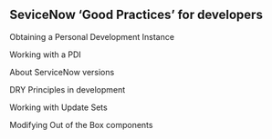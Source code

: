 ## SeviceNow ‘Good Practices’ for developers

Obtaining a Personal Development Instance

Working with a PDI

About ServiceNow versions

DRY Principles in development

Working with Update Sets

Modifying Out of the Box components

